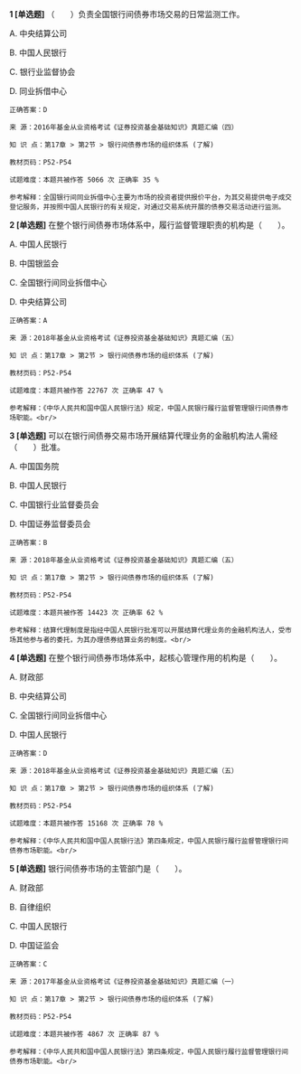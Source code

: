 **1 [单选题]** （&emsp;&emsp;）负责全国银行间债券市场交易的日常监测工作。

A. 中央结算公司

B. 中国人民银行

C. 银行业监督协会

D. 同业拆借中心

```
正确答案：D

来 源：2016年基金从业资格考试《证券投资基金基础知识》真题汇编（四）

知 识 点：第17章 > 第2节 > 银行间债券市场的组织体系 (了解)

教材页码：P52-P54

试题难度：本题共被作答 5066 次 正确率 35 %

参考解释：全国银行间同业拆借中心主要为市场的投资者提供报价平台，为其交易提供电子成交登记服务，并按照中国人民银行的有关规定，对通过交易系统开展的债券交易活动进行监测。
```


**2 [单选题]** 在整个银行间债券市场体系中，履行监督管理职责的机构是（　　）。

A. 中国人民银行

B. 中国银监会

C. 全国银行间同业拆借中心

D. 中央结算公司<br/>

```
正确答案：A

来 源：2018年基金从业资格考试《证券投资基金基础知识》真题汇编（五）

知 识 点：第17章 > 第2节 > 银行间债券市场的组织体系 (了解)

教材页码：P52-P54

试题难度：本题共被作答 22767 次 正确率 47 %

参考解释：《中华人民共和国中国人民银行法》规定，中国人民银行履行监督管理银行间债券市场职能。<br/>
```


**3 [单选题]** 可以在银行间债券交易市场开展结算代理业务的金融机构法人需经（　　）批准。

A. 中国国务院

B. 中国人民银行

C. 中国银行业监督委员会

D. 中国证券监督委员会<br/>

```
正确答案：B

来 源：2018年基金从业资格考试《证券投资基金基础知识》真题汇编（五）

知 识 点：第17章 > 第2节 > 银行间债券市场的组织体系 (了解)

教材页码：P52-P54

试题难度：本题共被作答 14423 次 正确率 62 %

参考解释：结算代理制度是指经中国人民银行批准可以开展结算代理业务的金融机构法人，受市场其他参与者的委托，为其办理债券结算业务的制度。<br/>
```


**4 [单选题]** 在整个银行间债券市场体系中，起核心管理作用的机构是（　　）。

A. 财政部

B. 中央结算公司

C. 全国银行间同业拆借中心

D. 中国人民银行<br/>

```
正确答案：D

来 源：2018年基金从业资格考试《证券投资基金基础知识》真题汇编（五）

知 识 点：第17章 > 第2节 > 银行间债券市场的组织体系 (了解)

教材页码：P52-P54

试题难度：本题共被作答 15168 次 正确率 78 %

参考解释：《中华人民共和国中国人民银行法》第四条规定，中国人民银行履行监督管理银行间债券市场职能。<br/>
```


**5 [单选题]** 银行间债券市场的主管部门是（　　）。

A. 财政部

B. 自律组织

C. 中国人民银行

D. 中国证监会<br/>

```
正确答案：C

来 源：2017年基金从业资格考试《证券投资基金基础知识》真题汇编（一）

知 识 点：第17章 > 第2节 > 银行间债券市场的组织体系 (了解)

教材页码：P52-P54

试题难度：本题共被作答 4867 次 正确率 87 %

参考解释：《中华人民共和国中国人民银行法》第四条规定，中国人民银行履行监督管理银行间债券市场职能。<br/>
```

